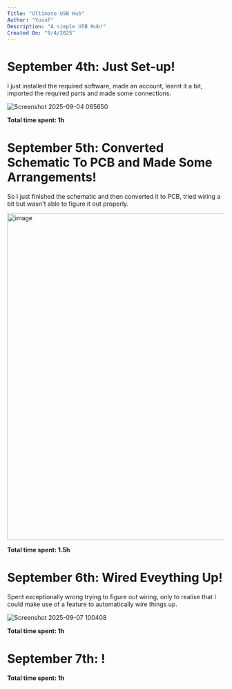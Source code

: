 ```yaml
---
Title: "Ultimate USB Hub"
Author: "Yusuf"
Description: "A simple USB Hub!"
Created On: "9/4/2025"
---
```


# September 4th: Just Set-up!

I just installed the required software, made an account, learnt it a bit, imported the required parts and made some connections.

![Screenshot 2025-09-04 065650](https://github.com/user-attachments/assets/8e50a9c5-83d6-4d3a-8f5b-a419186fb246)

**Total time spent: 1h**

# September 5th: Converted Schematic To PCB and Made Some Arrangements!

So I just finished the schematic and then converted it to PCB, tried wiring a bit but wasn't able to figure it out properly.

<img width="846" height="757" alt="image" src="https://github.com/user-attachments/assets/58cd0361-6bd8-455b-8abe-3fa669c01e65" />

**Total time spent: 1.5h**

# September 6th: Wired Eveything Up!

Spent exceptionally wrong trying to figure out wiring, only to realise that I could make use of a feature to automatically wire things up.

![Screenshot 2025-09-07 100408](https://github.com/user-attachments/assets/ead6b891-fd70-4009-aedb-4b69395c462b)

**Total time spent: 1h**

# September 7th: !


**Total time spent: 1h**

